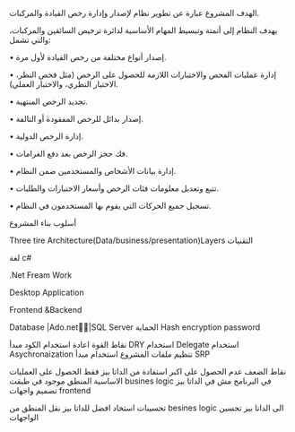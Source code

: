 الهدف
المشروع عبارة عن تطوير نظام لإصدار وإدارة رخص القيادة والمركبات.

يهدف النظام إلى أتمتة وتبسيط المهام الأساسية لدائرة ترخيص السائقين والمركبات، والتي تشمل:

•	إصدار أنواع مختلفة من رخص القيادة لأول مرة.

•	إدارة عمليات الفحص والاختبارات اللازمة للحصول على الرخص (مثل فحص النظر، الاختبار النظري، والاختبار العملي).

•	تجديد الرخص المنتهية.

•	إصدار بدائل للرخص المفقودة أو التالفة.

•	إدارة الرخص الدولية.

•	فك حجز الرخص بعد دفع الغرامات.

•	إدارة بيانات الأشخاص والمستخدمين ضمن النظام.

•	تتبع وتعديل معلومات فئات الرخص وأسعار الاختبارات والطلبات.

•	تسجيل جميع الحركات التي يقوم بها المستخدمون في النظام.

أسلوب بناء المشروع 


Three tire Architecture(Data/business/presentation)Layers
التقنيات 

لغة c# 


.Net Fream Work

Desktop Application

Frontend &Backend

Database |Ado.net|ٍٍSQL Server 
الحماية
Hash encryption password

نقاط القوة 
اعادة استخدام الكود مبدأ DRY
استخدام Delegate
استخدام  Asychronaization 
تنظيم ملفات المشروع 
استخدام مبدأ SRP

نقاط الضعف
عدم الحصول على اكبر استفادة من الداتا بيز فقط الحصول على العمليات الاساسية
المنطق موجود في طبقت busines logic في البرنامج مش في الداتا بيز 
تصميم واجهات frontend 


تحسينات 
استخاد افضل للداتا بيز 
نقل المنطق من besines logic الى الداتا بيز
تحسين الواجهات 


